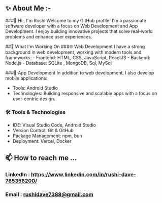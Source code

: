 ## ✨ About Me :-
###👋 Hi , I'm Rushi
Welcome to my GitHub profile! I'm a passionate software developer with a focus on Web Development and App Development. I enjoy building innovative projects that solve real-world problems and enhance user experiences.

##🚀 What I'm Working On
###🌐 Web Development
      I have a strong background in web development, working with modern tools and frameworks:
    - Frontend: HTML, CSS, JavaScript, ReactJS
    - Backend: Node.js
    - Database: SQLite , MongoDB, Sql, MySql

###📱 App Development
  In addition to web development, I also develop mobile applications:
  - Tools: Android Studio
  - Technologies: Building responsive and scalable apps with a focus on user-centric design.

### 🛠️ Tools & Technologies
  - IDE: Visual Studio Code, Android Studio
  - Version Control: Git & GitHub
  - Package Management: npm, bun
  - Deployment: Vercel, Docker

## 📫 How to reach me ...
  ### LinkedIn : https://www.linkedin.com/in/rushi-dave-785356200/
  ### Email : rushidave7388@gmail.com


<!---
rushi-7388/rushi-7388 is a ✨ special ✨ repository because its `README.md` (this file) appears on your GitHub profile.
You can click the Preview link to take a look at your changes.
--->
